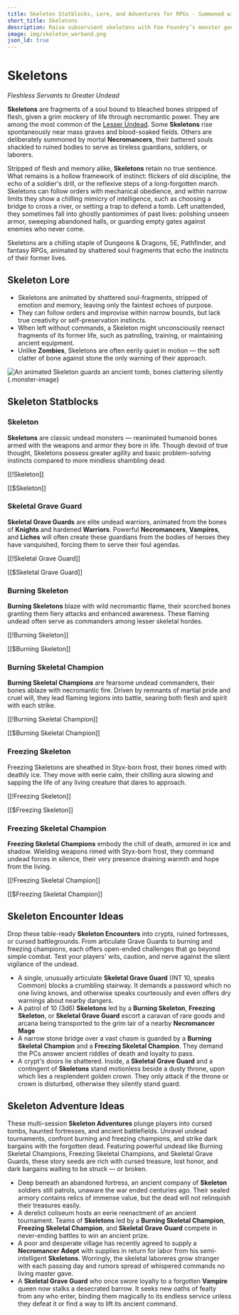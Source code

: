 ```yaml
---
title: Skeleton Statblocks, Lore, and Adventures for RPGs - Summoned with Foe Foundry
short_title: Skeletons
description: Raise subservient skeletons with Foe Foundry’s monster generator. Discover complete statblocks, lore, encounters, and adventure hooks to command your fantasy RPG campaigns.
image: img/skeleton_warband.png
json_ld: true
---
```


# Skeletons

*Fleshless Servants to Greater Undead*

**Skeletons** are fragments of a soul bound to bleached bones stripped of flesh, given a grim mockery of life through necromantic power. They are among the most common of the [Lesser Undead](../families/undead.md#lesser-undead). Some **Skeletons** rise spontaneously near mass graves and blood-soaked fields. Others are deliberately summoned by mortal **Necromancers**, their battered souls shackled to ruined bodies to serve as tireless guardians, soldiers, or laborers.

Stripped of flesh and memory alike, **Skeletons** retain no true sentience. What remains is a hollow framework of instinct: flickers of old discipline, the echo of a soldier's drill, or the reflexive steps of a long-forgotten march. Skeletons can follow orders with mechanical obedience, and within narrow limits they show a chilling mimicry of intelligence, such as choosing a bridge to cross a river, or setting a trap to defend a tomb. Left unattended, they sometimes fall into ghostly pantomimes of past lives: polishing unseen armor, sweeping abandoned halls, or guarding empty gates against enemies who never come.

Skeletons are a chilling staple of Dungeons & Dragons, 5E, Pathfinder, and fantasy RPGs, animated by shattered soul fragments that echo the instincts of their former lives.

## Skeleton Lore

- Skeletons are animated by shattered soul-fragments, stripped of emotion and memory, leaving only the faintest echoes of purpose.
- They can follow orders and improvise within narrow bounds, but lack true creativity or self-preservation instincts.
- When left without commands, a Skeleton might unconsciously reenact fragments of its former life, such as patrolling, training, or maintaining ancient equipment.
- Unlike **Zombies**, Skeletons are often eerily quiet in motion — the soft clatter of bone against stone the only warning of their approach.

![An animated Skeleton guards an ancient tomb, bones clattering silently](../img/skeleton_warband.png){.monster-image}

## Skeleton Statblocks

### Skeleton

**Skeletons** are classic undead monsters — reanimated humanoid bones armed with the weapons and armor they bore in life. Though devoid of true thought, Skeletons possess greater agility and basic problem-solving instincts compared to more mindless shambling dead.

[[!Skeleton]]

[[$Skeleton]]

### Skeletal Grave Guard

**Skeletal Grave Guards** are elite undead warriors, animated from the bones of **Knights** and hardened **Warriors**. Powerful **Necromancers**, **Vampires**, and **Liches** will often create these guardians from the bodies of heroes they have vanquished, forcing them to serve their foul agendas.

[[!Skeletal Grave Guard]]

[[$Skeletal Grave Guard]]

### Burning Skeleton

**Burning Skeletons** blaze with wild necromantic flame, their scorched bones granting them fiery attacks and enhanced awareness. These flaming undead often serve as commanders among lesser skeletal hordes.

[[!Burning Skeleton]]

[[$Burning Skeleton]]

### Burning Skeletal Champion

**Burning Skeletal Champions** are fearsome undead commanders, their bones ablaze with necromantic fire. Driven by remnants of martial pride and cruel will, they lead flaming legions into battle, searing both flesh and spirit with each strike.

[[!Burning Skeletal Champion]]

[[$Burning Skeletal Champion]]

### Freezing Skeleton

Freezing Skeletons are sheathed in Styx-born frost, their bones rimed with deathly ice. They move with eerie calm, their chilling aura slowing and sapping the life of any living creature that dares to approach.

[[!Freezing Skeleton]]

[[$Freezing Skeleton]]

### Freezing Skeletal Champion

**Freezing Skeletal Champions** embody the chill of death, armored in ice and shadow. Wielding weapons rimed with Styx-born frost, they command undead forces in silence, their very presence draining warmth and hope from the living.

[[!Freezing Skeletal Champion]]

[[$Freezing Skeletal Champion]]

## Skeleton Encounter Ideas

Drop these table-ready **Skeleton Encounters** into crypts, ruined fortresses, or cursed battlegrounds. From articulate Grave Guards to burning and freezing champions, each offers open-ended challenges that go beyond simple combat. Test your players' wits, caution, and nerve against the silent vigilance of the undead.

- A single, unusually articulate **Skeletal Grave Guard** (INT 10, speaks Common) blocks a crumbling stairway. It demands a password which no one living knows, and otherwise speaks courteously and even offers dry warnings about nearby dangers.
- A patrol of 10 (3d6) **Skeletons** led by a **Burning Skeleton**, **Freezing Skeleton**, or **Skeletal Grave Guard** escort a caravan of rare goods and arcana being transported to the grim lair of a nearby **Necromancer Mage**
- A narrow stone bridge over a vast chasm is guarded by a **Burning Skeletal Champion** and a **Freezing Skeletal Champion**. They demand the PCs answer ancient riddles of death and loyalty to pass.
- A crypt's doors lie shattered. Inside, a **Skeletal Grave Guard** and a contingent of **Skeletons** stand motionless beside a dusty throne, upon which lies a resplendent golden crown. They only attack if the throne or crown is disturbed, otherwise they silently stand guard.

## Skeleton Adventure Ideas

These multi-session **Skeleton Adventures** plunge players into cursed tombs, haunted fortresses, and ancient battlefields. Unravel undead tournaments, confront burning and freezing champions, and strike dark bargains with the forgotten dead. Featuring powerful undead like Burning Skeletal Champions, Freezing Skeletal Champions, and Skeletal Grave Guards, these story seeds are rich with cursed treasure, lost honor, and dark bargains waiting to be struck — or broken.

- Deep beneath an abandoned fortress, an ancient company of **Skeleton** soldiers still patrols, unaware the war ended centuries ago. Their sealed armory contains relics of immense value, but the dead will not relinquish their treasures easily.
- A derelict coliseum hosts an eerie reenactment of an ancient tournament. Teams of **Skeletons** led by a **Burning Skeletal Champion**, **Freezing Skeletal Champion**, and **Skeletal Grave Guard** compete in never-ending battles to win an ancient prize.
- A poor and desperate village has recently agreed to supply a **Necromancer Adept** with supplies in return for labor from his semi-intelligent **Skeletons**. Worringly, the skeletal laboreres grow stranger with each passing day and rumors spread of whispered commands no living master gave.
- A **Skeletal Grave Guard** who once swore loyalty to a forgotten **Vampire** queen now stalks a desecrated barrow. It seeks new oaths of fealty from any who enter, binding them magically to its endless service unless they defeat it or find a way to lift its ancient command.